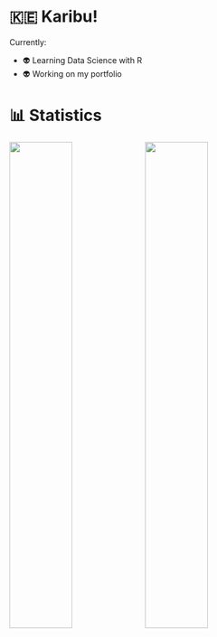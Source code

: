 # 🇰🇪 Karibu!

<!--
**lynnagidza/lynnagidza** is a ✨ _special_ ✨ repository because its `README.md` (this file) appears on your GitHub profile.

Here are some ideas to get you started:

- 🔭 I’m currently working on ...
- 🌱 I’m currently learning ...
- 👯 I’m looking to collaborate on ...
- 🤔 I’m looking for help with ...
- 💬 Ask me about ...
- 📫 How to reach me: ...
- 😄 Pronouns: ...
- ⚡ Fun fact: ...
-->

Currently:
- 👽 Learning Data Science with R
- 👽 Working on my portfolio

# 📊 Statistics
<img align="left" width="47%" src="https://github-readme-stats.vercel.app/api/top-langs/?username=lynnagidza&layout=compact&theme=graywhite" />
<img align="left" width="47%" src="https://github-readme-stats.vercel.app/api?username=lynnagidza&count_private=true&show_icons=true&theme=graywhite" />


